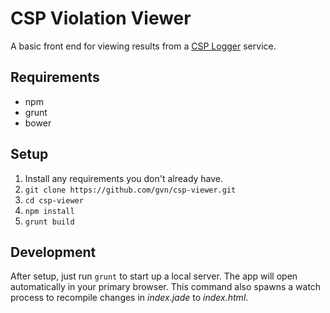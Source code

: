 # CSP Violation Viewer

A basic front end for viewing results from a [CSP Logger](https://github.com/mozilla/csp-logger) service.

## Requirements

- npm
- grunt
- bower

## Setup

1. Install any requirements you don't already have.
2. `git clone https://github.com/gvn/csp-viewer.git`
3. `cd csp-viewer`
4. `npm install`
5. `grunt build`

## Development

After setup, just run `grunt` to start up a local server. The app will open automatically in your primary browser. This command also spawns a watch process to recompile changes in *index.jade* to *index.html*.
